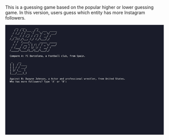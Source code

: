 This is a guessing game based on the popular higher or lower guessing game. In this version, users guess which entity has more Instagram followers.

![](higher_lower_gif.gif)
